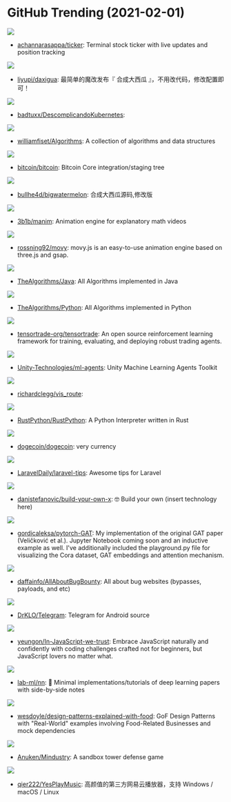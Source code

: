 # GitHub Trending (2021-02-01)

![](https://img.shields.io/badge/Go-New%20147-green?style=flat-square&logo=appveyor)
- [achannarasappa/ticker](https://github.com/achannarasappa/ticker): Terminal stock ticker with live updates and position tracking

![](https://img.shields.io/badge/JavaScript-New%20145-green?style=flat-square&logo=appveyor)
- [liyupi/daxigua](https://github.com/liyupi/daxigua): 最简单的魔改发布『 合成大西瓜 』，不用改代码，修改配置即可！

![](https://img.shields.io/badge/Shell-New%2087-green?style=flat-square&logo=appveyor)
- [badtuxx/DescomplicandoKubernetes](https://github.com/badtuxx/DescomplicandoKubernetes): 

![](https://img.shields.io/badge/Java-New%20286-green?style=flat-square&logo=appveyor)
- [williamfiset/Algorithms](https://github.com/williamfiset/Algorithms): A collection of algorithms and data structures

![](https://img.shields.io/badge/C%2B%2B-New%2059-green?style=flat-square&logo=appveyor)
- [bitcoin/bitcoin](https://github.com/bitcoin/bitcoin): Bitcoin Core integration/staging tree

![](https://img.shields.io/badge/JavaScript-New%20121-green?style=flat-square&logo=appveyor)
- [bullhe4d/bigwatermelon](https://github.com/bullhe4d/bigwatermelon): 合成大西瓜源码,修改版

![](https://img.shields.io/badge/Python-New%2077-green?style=flat-square&logo=appveyor)
- [3b1b/manim](https://github.com/3b1b/manim): Animation engine for explanatory math videos

![](https://img.shields.io/badge/TypeScript-New%20121-green?style=flat-square&logo=appveyor)
- [rossning92/movy](https://github.com/rossning92/movy): movy.js is an easy-to-use animation engine based on three.js and gsap.

![](https://img.shields.io/badge/Java-New%2093-green?style=flat-square&logo=appveyor)
- [TheAlgorithms/Java](https://github.com/TheAlgorithms/Java): All Algorithms implemented in Java

![](https://img.shields.io/badge/Python-New%2055-green?style=flat-square&logo=appveyor)
- [TheAlgorithms/Python](https://github.com/TheAlgorithms/Python): All Algorithms implemented in Python

![](https://img.shields.io/badge/Python-New%20217-green?style=flat-square&logo=appveyor)
- [tensortrade-org/tensortrade](https://github.com/tensortrade-org/tensortrade): An open source reinforcement learning framework for training, evaluating, and deploying robust trading agents.

![](https://img.shields.io/badge/C%23-New%2010-green?style=flat-square&logo=appveyor)
- [Unity-Technologies/ml-agents](https://github.com/Unity-Technologies/ml-agents): Unity Machine Learning Agents Toolkit

![](https://img.shields.io/badge/Python-New%2024-green?style=flat-square&logo=appveyor)
- [richardclegg/vis_route](https://github.com/richardclegg/vis_route): 

![](https://img.shields.io/badge/Rust-New%20103-green?style=flat-square&logo=appveyor)
- [RustPython/RustPython](https://github.com/RustPython/RustPython): A Python Interpreter written in Rust

![](https://img.shields.io/badge/C%2B%2B-New%20327-green?style=flat-square&logo=appveyor)
- [dogecoin/dogecoin](https://github.com/dogecoin/dogecoin): very currency

![](https://img.shields.io/badge/none-New%20207-green?style=flat-square&logo=appveyor)
- [LaravelDaily/laravel-tips](https://github.com/LaravelDaily/laravel-tips): Awesome tips for Laravel

![](https://img.shields.io/badge/none-New%201-green?style=flat-square&logo=appveyor)
- [danistefanovic/build-your-own-x](https://github.com/danistefanovic/build-your-own-x): 🤓 Build your own (insert technology here)

![](https://img.shields.io/badge/Jupyter%20Notebook-New%20149-green?style=flat-square&logo=appveyor)
- [gordicaleksa/pytorch-GAT](https://github.com/gordicaleksa/pytorch-GAT): My implementation of the original GAT paper (Veličković et al.). Jupyter Notebook coming soon and an inductive example as well. I've additionally included the playground.py file for visualizing the Cora dataset, GAT embeddings and attention mechanism.

![](https://img.shields.io/badge/none-New%20136-green?style=flat-square&logo=appveyor)
- [daffainfo/AllAboutBugBounty](https://github.com/daffainfo/AllAboutBugBounty): All about bug websites (bypasses, payloads, and etc)

![](https://img.shields.io/badge/C%2B%2B-New%2052-green?style=flat-square&logo=appveyor)
- [DrKLO/Telegram](https://github.com/DrKLO/Telegram): Telegram for Android source

![](https://img.shields.io/badge/JavaScript-New%2071-green?style=flat-square&logo=appveyor)
- [yeungon/In-JavaScript-we-trust](https://github.com/yeungon/In-JavaScript-we-trust): Embrace JavaScript naturally and confidently with coding challenges crafted not for beginners, but JavaScript lovers no matter what.

![](https://img.shields.io/badge/Jupyter%20Notebook-New%20198-green?style=flat-square&logo=appveyor)
- [lab-ml/nn](https://github.com/lab-ml/nn): 🧠 Minimal implementations/tutorials of deep learning papers with side-by-side notes

![](https://img.shields.io/badge/C%23-New%20548-green?style=flat-square&logo=appveyor)
- [wesdoyle/design-patterns-explained-with-food](https://github.com/wesdoyle/design-patterns-explained-with-food): GoF Design Patterns with "Real-World" examples involving Food-Related Businesses and mock dependencies

![](https://img.shields.io/badge/Java-New%2060-green?style=flat-square&logo=appveyor)
- [Anuken/Mindustry](https://github.com/Anuken/Mindustry): A sandbox tower defense game

![](https://img.shields.io/badge/Vue-New%20438-green?style=flat-square&logo=appveyor)
- [qier222/YesPlayMusic](https://github.com/qier222/YesPlayMusic): 高颜值的第三方网易云播放器，支持 Windows / macOS / Linux

